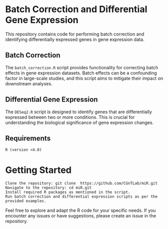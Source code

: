 # **Batch Correction and Differential Gene Expression**

This repository contains code for performing batch correction and identifying differentially expressed genes in gene expression data.

## Batch Correction
The `batch_correction.R` script provides functionality for correcting batch effects in gene expression datasets. Batch effects can be a confounding factor in large-scale studies, and this script aims to mitigate their impact on downstream analyses.

## Differential Gene Expression

The `DESeq2.R` script is designed to identify genes that are differentially expressed between two or more conditions. This is crucial for understanding the biological significance of gene expression changes.

## Requirements

    R (version <4.0)

# Getting Started

    Clone the repository: git clone  https://github.com/CGnTLab/miR.git
    Navigate to the repository: cd miR.git
    Install required R packages as mentioned in the script.
    Run batch correction and differential expression scripts as per the provided examples.

Feel free to explore and adapt the R code for your specific needs. If you encounter any issues or have suggestions, please create an issue in the repository.
